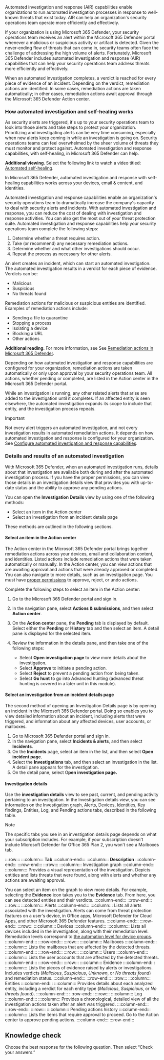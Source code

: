 Automated investigation and response (AIR) capabilities enable organizations to run automated investigation processes in response to well-known threats that exist today. AIR can help an organization's security operations team operate more efficiently and effectively.

If your organization is using Microsoft 365 Defender, your security operations team receives an alert within the Microsoft 365 Defender portal whenever a malicious or suspicious activity or artifact is detected. Given the never-ending flow of threats that can come in, security teams often face the challenge of addressing the high volume of alerts. Fortunately, Microsoft 365 Defender includes automated investigation and response (AIR) capabilities that can help your security operations team address threats more efficiently and effectively.

When an automated investigation completes, a verdict is reached for every piece of evidence of an incident. Depending on the verdict, remediation actions are identified. In some cases, remediation actions are taken automatically; in other cases, remediation actions await approval through the Microsoft 365 Defender Action center.

### How automated investigation and self-healing works

As security alerts are triggered, it's up to your security operations team to look into those alerts and take steps to protect your organization. Prioritizing and investigating alerts can be very time consuming, especially when new alerts keep coming in while an investigation is going on. Security operations teams can feel overwhelmed by the sheer volume of threats they must monitor and protect against. Automated investigation and response capabilities, with self-healing, in Microsoft 365 Defender can help.

**Additional viewing**. Select the following link to watch a video titled: [Automated self-healing](https://www.microsoft.com/videoplayer/embed/RE4BzwB?postJsllMsg=true?azure-portal=true).

In Microsoft 365 Defender, automated investigation and response with self-healing capabilities works across your devices, email & content, and identities.

Automated investigation and response capabilities enable an organization's security operations team to dramatically increase the company's capacity to deal with security alerts and incidents. With automated investigation and response, you can reduce the cost of dealing with investigation and response activities. You can also get the most out of your threat protection suite. Automated investigation and response capabilities help your security operations team complete the following steps:

1.  Determine whether a threat requires action.
2.  Take (or recommend) any necessary remediation actions.
3.  Determine whether and what other investigations should occur.
4.  Repeat the process as necessary for other alerts.

An alert creates an incident, which can start an automated investigation. The automated investigation results in a verdict for each piece of evidence. Verdicts can be:

 -  Malicious
 -  Suspicious
 -  No threats found

Remediation actions for malicious or suspicious entities are identified. Examples of remediation actions include:

 -  Sending a file to quarantine
 -  Stopping a process
 -  Isolating a device
 -  Blocking a URL
 -  Other actions

**Additional reading**. For more information, see See [Remediation actions in Microsoft 365 Defender](/microsoft-365/security/defender/m365d-remediation-actions?azure-portal=true).

Depending on how automated investigation and response capabilities are configured for your organization, remediation actions are taken automatically or only upon approval by your security operations team. All actions, whether pending or completed, are listed in the Action center in the Microsoft 365 Defender portal.

While an investigation is running, any other related alerts that arise are added to the investigation until it completes. If an affected entity is seen elsewhere, the automated investigation expands its scope to include that entity, and the investigation process repeats.

> [!IMPORTANT]
> Not every alert triggers an automated investigation, and not every investigation results in automated remediation actions. It depends on how automated investigation and response is configured for your organization. See [Configure automated investigation and response capabilities](/microsoft-365/security/defender/m365d-configure-auto-investigation-response?azure-portal=true).

### Details and results of an automated investigation

With Microsoft 365 Defender, when an automated investigation runs, details about that investigation are available both during and after the automated investigation process. If you have the proper permissions, you can view those details in an investigation details view that provides you with up-to-date status and the ability to approve any pending actions.

You can open the **Investigation Details** view by using one of the following methods:

 -  Select an item in the Action center
 -  Select an investigation from an incident details page

These methods are outlined in the following sections.

#### Select an item in the Action center

The Action center in the Microsoft 365 Defender portal brings together remediation actions across your devices, email and collaboration content, and identities. Listed actions include remediation actions that were taken automatically or manually. In the Action center, you can view actions that are awaiting approval and actions that were already approved or completed. You can also navigate to more details, such as an investigation page. You must have [proper permissions](/microsoft-365/security/defender/m365d-action-center?azure-portal=true) to approve, reject, or undo actions.

Complete the following steps to select an item in the Action center:

1.  Go to the Microsoft 365 Defender portal and sign in.
2.  In the navigation pane, select **Actions & submissions**, and then select **Action center**.
3.  On the **Action center** pane, the **Pending** tab is displayed by default. Select either the **Pending** or **History** tab and then select an item. A detail pane is displayed for the selected item.
4.  Review the information in the details pane, and then take one of the following steps:
    
     -  Select **Open investigation page** to view more details about the investigation.
     -  Select **Approve** to initiate a pending action.
     -  Select **Reject** to prevent a pending action from being taken.
     -  Select **Go hunt** to go into Advanced hunting (advanced threat hunting is covered in a later unit in this module).

#### Select an investigation from an incident details page

The second method of opening an Investigation Details page is by opening an incident in the Microsoft 365 Defender portal. Doing so enables you to view detailed information about an incident, including alerts that were triggered, and information about any affected devices, user accounts, or mailboxes.

1.  Go to Microsoft 365 Defender portal and sign in.
2.  In the navigation pane, select **Incidents & alerts**, and then select **Incidents**.
3.  On the **Incidents** page, select an item in the list, and then select **Open incident page**.
4.  Select the **Investigations** tab, and then select an investigation in the list. A detail pane appears for the investigation.
5.  On the detail pane, select O**pen investigation page.**

#### Investigation details

Use the **investigation details** view to see past, current, and pending activity pertaining to an investigation. In the Investigation details view, you can see information on the Investigation graph, Alerts, Devices, Identities, Key findings, Entities, Log, and Pending actions tabs, described in the following table.

> [!NOTE]
> The specific tabs you see in an investigation details page depends on what your subscription includes. For example, if your subscription doesn't include Microsoft Defender for Office 365 Plan 2, you won't see a Mailboxes tab.

:::row:::
  :::column:::
    **Tab**
  :::column-end:::
  :::column:::
    **Description**
  :::column-end:::
:::row-end:::
:::row:::
  :::column:::
    Investigation graph
  :::column-end:::
  :::column:::
    Provides a visual representation of the investigation. Depicts entities and lists threats that were found, along with alerts and whether any actions are awaiting approval.

You can select an item on the graph to view more details. For example, selecting the **Evidence** icon takes you to the **Evidence** tab. From here, you can see detected entities and their verdicts.
  :::column-end:::
:::row-end:::
:::row:::
  :::column:::
    Alerts
  :::column-end:::
  :::column:::
    Lists all alerts associated with the investigation. Alerts can come from threat protection features on a user's device, in Office apps, Microsoft Defender for Cloud Apps, and other Microsoft 365 Defender features.
  :::column-end:::
:::row-end:::
:::row:::
  :::column:::
    Devices
  :::column-end:::
  :::column:::
    Lists all devices included in the investigation, along with their remediation level. Remediation levels correspond to [the automation level for device groups](/microsoft-365/security/defender/m365d-configure-auto-investigation-response?azure-portal=true).
  :::column-end:::
:::row-end:::
:::row:::
  :::column:::
    Mailboxes
  :::column-end:::
  :::column:::
    Lists the mailboxes that are affected by the detected threats.
  :::column-end:::
:::row-end:::
:::row:::
  :::column:::
    Users
  :::column-end:::
  :::column:::
    Lists the user accounts that are affected by the detected threats.
  :::column-end:::
:::row-end:::
:::row:::
  :::column:::
    Evidence
  :::column-end:::
  :::column:::
    Lists the pieces of evidence raised by alerts or investigations. Includes verdicts (*Malicious*, *Suspicious*, *Unknown*, or *No threats found*) and remediation status.
  :::column-end:::
:::row-end:::
:::row:::
  :::column:::
    Entities
  :::column-end:::
  :::column:::
    Provides details about each analyzed entity, including a verdict for each entity type (*Malicious*, *Suspicious*, or *No threats found*).
  :::column-end:::
:::row-end:::
:::row:::
  :::column:::
    Log
  :::column-end:::
  :::column:::
    Provides a chronological, detailed view of all the investigation actions taken after an alert was triggered.
  :::column-end:::
:::row-end:::
:::row:::
  :::column:::
    Pending actions history
  :::column-end:::
  :::column:::
    Lists the items that require approval to proceed. Go to the Action center to approve pending actions.
  :::column-end:::
:::row-end:::


## Knowledge check

Choose the best response for the following question. Then select “Check your answers.”